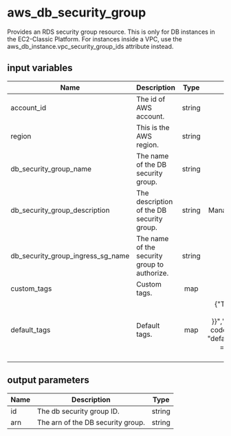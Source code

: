 # aws_db_security_group

Provides an RDS security group resource. This is only for DB instances in the EC2-Classic Platform. For instances inside a VPC, use the aws_db_instance.vpc_security_group_ids attribute instead.

## input variables

| Name | Description | Type | Default | Required |
|------|-------------|:----:|:-----:|:-----:|
|account_id|The id of AWS account.|string||Yes|
|region|This is the AWS region.|string|us-east-1|Yes|
|db_security_group_name|The name of the DB security group.|string|{{ name }}|No|
|db_security_group_description|The description of the DB security group.|string|Managed by TerraHub|No|
|db_security_group_ingress_sg_name|The name of the security group to authorize.|string|{{ name }}|No|
|custom_tags|Custom tags.|map||No|
|default_tags|Default tags.|map|{"ThubName"= "{{ name }}","ThubCode"= "{{ code }}","ThubEnv"= "default","Description" = "Managed by TerraHub"}|No|

## output parameters

| Name | Description | Type |
|------|-------------|:----:|
|id|The db security group ID.|string|
|arn|The arn of the DB security group.|string|